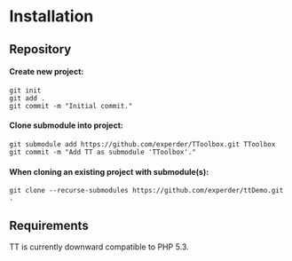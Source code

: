 
Installation
============

Repository
----------

#### Create new project:  
`git init`  
`git add .`  
`git commit -m "Initial commit."`

#### Clone submodule into project:  
`git submodule add https://github.com/experder/TToolbox.git TToolbox`  
`git commit -m "Add TT as submodule 'TToolbox'."`

#### When cloning an existing project with submodule(s):
`git clone --recurse-submodules https://github.com/experder/ttDemo.git .`

Requirements
------------

TT is currently downward compatible to PHP 5.3.

